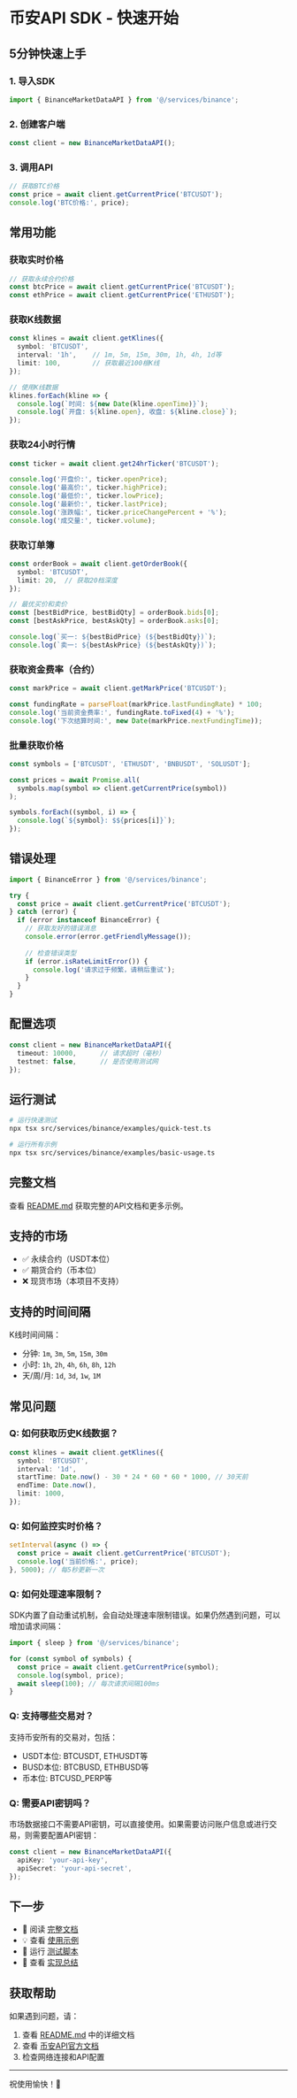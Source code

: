 # 币安API SDK - 快速开始

## 5分钟快速上手

### 1. 导入SDK

```typescript
import { BinanceMarketDataAPI } from '@/services/binance';
```

### 2. 创建客户端

```typescript
const client = new BinanceMarketDataAPI();
```

### 3. 调用API

```typescript
// 获取BTC价格
const price = await client.getCurrentPrice('BTCUSDT');
console.log('BTC价格:', price);
```

## 常用功能

### 获取实时价格

```typescript
// 获取永续合约价格
const btcPrice = await client.getCurrentPrice('BTCUSDT');
const ethPrice = await client.getCurrentPrice('ETHUSDT');
```

### 获取K线数据

```typescript
const klines = await client.getKlines({
  symbol: 'BTCUSDT',
  interval: '1h',    // 1m, 5m, 15m, 30m, 1h, 4h, 1d等
  limit: 100,        // 获取最近100根K线
});

// 使用K线数据
klines.forEach(kline => {
  console.log(`时间: ${new Date(kline.openTime)}`);
  console.log(`开盘: ${kline.open}, 收盘: ${kline.close}`);
});
```

### 获取24小时行情

```typescript
const ticker = await client.get24hrTicker('BTCUSDT');

console.log('开盘价:', ticker.openPrice);
console.log('最高价:', ticker.highPrice);
console.log('最低价:', ticker.lowPrice);
console.log('最新价:', ticker.lastPrice);
console.log('涨跌幅:', ticker.priceChangePercent + '%');
console.log('成交量:', ticker.volume);
```

### 获取订单簿

```typescript
const orderBook = await client.getOrderBook({
  symbol: 'BTCUSDT',
  limit: 20,  // 获取20档深度
});

// 最优买价和卖价
const [bestBidPrice, bestBidQty] = orderBook.bids[0];
const [bestAskPrice, bestAskQty] = orderBook.asks[0];

console.log(`买一: ${bestBidPrice} (${bestBidQty})`);
console.log(`卖一: ${bestAskPrice} (${bestAskQty})`);
```

### 获取资金费率（合约）

```typescript
const markPrice = await client.getMarkPrice('BTCUSDT');

const fundingRate = parseFloat(markPrice.lastFundingRate) * 100;
console.log('当前资金费率:', fundingRate.toFixed(4) + '%');
console.log('下次结算时间:', new Date(markPrice.nextFundingTime));
```

### 批量获取价格

```typescript
const symbols = ['BTCUSDT', 'ETHUSDT', 'BNBUSDT', 'SOLUSDT'];

const prices = await Promise.all(
  symbols.map(symbol => client.getCurrentPrice(symbol))
);

symbols.forEach((symbol, i) => {
  console.log(`${symbol}: $${prices[i]}`);
});
```

## 错误处理

```typescript
import { BinanceError } from '@/services/binance';

try {
  const price = await client.getCurrentPrice('BTCUSDT');
} catch (error) {
  if (error instanceof BinanceError) {
    // 获取友好的错误消息
    console.error(error.getFriendlyMessage());
    
    // 检查错误类型
    if (error.isRateLimitError()) {
      console.log('请求过于频繁，请稍后重试');
    }
  }
}
```

## 配置选项

```typescript
const client = new BinanceMarketDataAPI({
  timeout: 10000,      // 请求超时（毫秒）
  testnet: false,      // 是否使用测试网
});
```

## 运行测试

```bash
# 运行快速测试
npx tsx src/services/binance/examples/quick-test.ts

# 运行所有示例
npx tsx src/services/binance/examples/basic-usage.ts
```

## 完整文档

查看 [README.md](./README.md) 获取完整的API文档和更多示例。

## 支持的市场

- ✅ 永续合约（USDT本位）
- ✅ 期货合约（币本位）
- ❌ 现货市场（本项目不支持）

## 支持的时间间隔

K线时间间隔：
- 分钟: `1m`, `3m`, `5m`, `15m`, `30m`
- 小时: `1h`, `2h`, `4h`, `6h`, `8h`, `12h`
- 天/周/月: `1d`, `3d`, `1w`, `1M`

## 常见问题

### Q: 如何获取历史K线数据？

```typescript
const klines = await client.getKlines({
  symbol: 'BTCUSDT',
  interval: '1d',
  startTime: Date.now() - 30 * 24 * 60 * 60 * 1000, // 30天前
  endTime: Date.now(),
  limit: 1000,
});
```

### Q: 如何监控实时价格？

```typescript
setInterval(async () => {
  const price = await client.getCurrentPrice('BTCUSDT');
  console.log('当前价格:', price);
}, 5000); // 每5秒更新一次
```

### Q: 如何处理速率限制？

SDK内置了自动重试机制，会自动处理速率限制错误。如果仍然遇到问题，可以增加请求间隔：

```typescript
import { sleep } from '@/services/binance';

for (const symbol of symbols) {
  const price = await client.getCurrentPrice(symbol);
  console.log(symbol, price);
  await sleep(100); // 每次请求间隔100ms
}
```

### Q: 支持哪些交易对？

支持币安所有的交易对，包括：
- USDT本位: BTCUSDT, ETHUSDT等
- BUSD本位: BTCBUSD, ETHBUSD等
- 币本位: BTCUSD_PERP等

### Q: 需要API密钥吗？

市场数据接口不需要API密钥，可以直接使用。如果需要访问账户信息或进行交易，则需要配置API密钥：

```typescript
const client = new BinanceMarketDataAPI({
  apiKey: 'your-api-key',
  apiSecret: 'your-api-secret',
});
```

## 下一步

- 📖 阅读 [完整文档](./README.md)
- 💡 查看 [使用示例](./examples/basic-usage.ts)
- 🧪 运行 [测试脚本](./examples/quick-test.ts)
- 📝 查看 [实现总结](../../../BINANCE_API_IMPLEMENTATION.md)

## 获取帮助

如果遇到问题，请：
1. 查看 [README.md](./README.md) 中的详细文档
2. 查看 [币安API官方文档](https://binance-docs.github.io/apidocs/)
3. 检查网络连接和API配置

---

祝使用愉快！🚀

